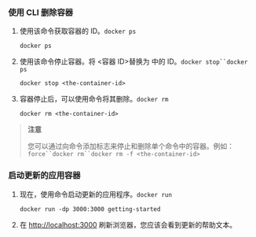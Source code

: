
### 使用 CLI[](https://docs.docker.com/get-started/03_updating_app/#remove-a-container-using-the-cli) 删除容器

1.  使用该命令获取容器的 ID。`docker ps`
    
    ```
    docker ps
    ```
    
2.  使用该命令停止容器。将 <容器 ID>替换为 中的 ID。`docker stop``docker ps`
    
    ```
    docker stop <the-container-id>
    ```
    
3.  容器停止后，可以使用命令将其删除。`docker rm`
    
    ```
    docker rm <the-container-id>
    ```
    

> **注意**
> 
> 您可以通过向命令添加标志来停止和删除单个命令中的容器。例如：`force``docker rm``docker rm -f <the-container-id>`


### 启动更新的应用容器[](https://docs.docker.com/get-started/03_updating_app/#start-the-updated-app-container)

1.  现在，使用命令启动更新的应用程序。`docker run`
    
    ```
    docker run -dp 3000:3000 getting-started
    ```
    
2.  在 [http://localhost:3000](http://localhost:3000/) 刷新浏览器，您应该会看到更新的帮助文本。